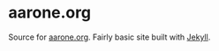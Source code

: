 aarone.org
===

Source for [aarone.org](http://www.aarone.org).  Fairly
basic site built with [Jekyll](http://jekyllrb.com/).
